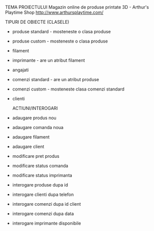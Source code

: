 TEMA PROIECTULUI 
Magazin online de produse printate 3D - Arthur's Playtime Shop
http://www.arthursplaytime.com/

  TIPURI DE OBIECTE (CLASELE)
- produse standard - mosteneste o clasa produse
- produse custom - mosteneste o clasa produse 
- filament 
- imprimante - are un atribut filament
- angajati
- comenzi standard - are un atribut produse
- comenzi custom - mosteneste clasa comenzi standard
- clienti

  ACTIUNI/INTEROGARI 
- adaugare produs nou
- adaugare comanda noua
- adaugare filament
- adaugare client
- modificare pret produs
- modificare status comanda
- modificare status imprimanta
- interogare produse dupa id
- interogare clienti dupa telefon
- interogare comenzi dupa id client
- interogare comenzi dupa data
- interogare imprimante disponibile


